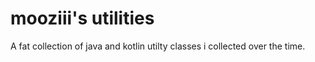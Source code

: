 # mooziii's utilities

A fat collection of java and kotlin utilty classes i collected over the time.

